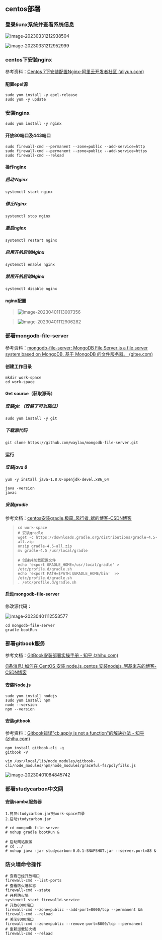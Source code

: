 ## centos部署

### 登录liunx系统并查看系统信息

![image-20230331212938504](../docs_Img/image-20230331212938504.png)

![image-20230331212952999](../docs_Img/image-20230331212952999.png)

### centos下安装nginx

参考资料：[Centos 7下安装配置Nginx-阿里云开发者社区 (aliyun.com)](https://developer.aliyun.com/article/699966)

#### 配置epel源

```
sudo yum install -y epel-release
sudo yum -y update
```

### 安装nginx

```
sudo yum install -y nginx
```

#### 开放80端口及443端口

```
sudo firewall-cmd --permanent --zone=public --add-service=http
sudo firewall-cmd --permanent --zone=public --add-service=https
sudo firewall-cmd --reload
```

#### 操作nginx

##### 启动 Nginx

```
systemctl start nginx
```

##### 停止Nginx

```
systemctl stop nginx
```

##### 重启nginx

```
systemctl restart nginx
```

##### 启用开机启动Nginx

```
systemctl enable nginx
```

##### 禁用开机启动Nginx

```
systemctl disable nginx
```

#### nginx配置

>![image-20230401113007356](../docs_Img/image-20230401113007356.png)
>
>

>![image-20230401112906282](../docs_Img/image-20230401112906282.png)
>
>

### 部署mongodb-file-server

参考资料：[mongodb-file-server: MongoDB File Server is a file server system based on MongoDB. 基于 MongoDB 的文件服务器。 (gitee.com)](https://gitee.com/waylau/mongodb-file-server)

####  创建工作目录

```
mkdir work-space
cd work-space
```

#### Get source（获取源码）

##### 安装git （安装了可以跳过）

```
sudo yum install -y git
```

##### 下载源代码

```
git clone https://github.com/waylau/mongodb-file-server.git
```

#### 运行

##### 安装java 8

```
yum -y install java-1.8.0-openjdk-devel.x86_64
```

````
java -version
javac
````

##### 安装gradle

参考文档：[centos安装gradle,极简_风行者_斌的博客-CSDN博客](https://blog.csdn.net/u010943460/article/details/50982317)

>```
>cd work-space
># 安装gradle
>wget -c https://downloads.gradle.org/distributions/gradle-4.5-all.zip
>unzip gradle-4.5-all.zip
>mv gradle-4.5 /usr/local/gradle
>
># 创建并加载配置文件
>echo 'export GRADLE_HOME=/usr/local/gradle' > /etc/profile.d/gradle.sh
>echo 'export PATH=$PATH:$GRADLE_HOME/bin'  >> /etc/profile.d/gradle.sh
>. /etc/profile.d/gradle.sh
>```

#### 启动mongodb-file-server

修改源代码：

![image-20230401112553577](../docs_Img/image-20230401112553577.png)

```
cd mongodb-file-server
gradle bootRun
```

### 部署gitbook服务

参考文档：[GitBook安装部署实操手册 - 知乎 (zhihu.com)](https://zhuanlan.zhihu.com/p/108276695)

[(1条消息) 如何在 CentOS 安装 node.js_centos 安装nodejs_阿基米东的博客-CSDN博客](https://blog.csdn.net/lu_embedded/article/details/79138650?ops_request_misc=%7B%22request%5Fid%22%3A%22168030933716800182753356%22%2C%22scm%22%3A%2220140713.130102334..%22%7D&request_id=168030933716800182753356&biz_id=0&utm_medium=distribute.pc_search_result.none-task-blog-2~all~sobaiduend~default-1-79138650-null-null.142^v80^pc_new_rank,201^v4^add_ask,239^v2^insert_chatgpt&utm_term=centos安装node.js&spm=1018.2226.3001.4187)

#### 安装Node.js

```
sudo yum install nodejs
sudo yum install npm
node --version
npm --version
```

#### 安装gitbook

参考资料：[Gitbook错误"cb.apply is not a function"的解决办法 - 知乎 (zhihu.com)](https://zhuanlan.zhihu.com/p/367562636)

```
npm install gitbook-cli -g
gitbook -V
```

```
vim /usr/local/lib/node_modules/gitbook-cli/node_modules/npm/node_modules/graceful-fs/polyfills.js

```

![image-20230401084845742](../docs_Img/image-20230401084845742.png)

### 部署studycarbon中文网

#### 安装samba服务器

```
1.拷贝studycarbon.jar到work-space目录
2.启动studycarbon.jar
```

```
# cd mongodb-file-server
# nohup gradle bootRun &

# 启动网站服务
# cd ../
# nohup java -jar studycarbon-0.0.1-SNAPSHOT.jar --server.port=88 &
```

### 防火墙命令操作

```
# 查看已经开放端口
firewall-cmd --list-ports
# 查看防火墙状态
firewall-cmd --state
# 开启防火墙
systemctl start firewalld.service
# 开放8000端口
firewall-cmd --zone=public --add-port=8000/tcp --permanent && firewall-cmd --reload
# 关闭8000端口
firewall-cmd --zone=public --remove-port=8000/tcp --permanent
# 重新加载防火墙
firewall-cmd --reload
```

